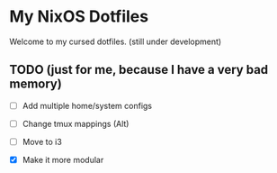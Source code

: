 # My NixOS Dotfiles

Welcome to my cursed dotfiles. (still under development)


## TODO (just for me, because I have a very bad memory)
- [ ] Add multiple home/system configs
- [ ] Change tmux mappings (Alt)
- [ ] Move to i3
- [x] Make it more modular

